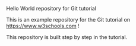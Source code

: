 Hello World repository for Git tutorial

This is an example repository for the Git tutorial on https://www.w3schools.com !

This repository is built step by step in the tutorial.
